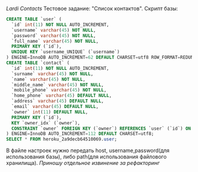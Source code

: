 *Lardi Contacts*
Тестовое задание: "Список контактов".
Скрипт базы:
```sql
CREATE TABLE `user` (
  `id` int(11) NOT NULL AUTO_INCREMENT,
  `username` varchar(45) NOT NULL,
  `password` varchar(45) NOT NULL,
  `full_name` varchar(45) NOT NULL,
  PRIMARY KEY (`id`),
  UNIQUE KEY `username_UNIQUE` (`username`)
) ENGINE=InnoDB AUTO_INCREMENT=62 DEFAULT CHARSET=utf8 ROW_FORMAT=REDUNDANT;
CREATE TABLE `contact` (
  `id` int(11) NOT NULL AUTO_INCREMENT,
  `surname` varchar(45) NOT NULL,
  `name` varchar(45) NOT NULL,
  `middle_name` varchar(45) NOT NULL,
  `mobile_phone` varchar(45) NOT NULL,
  `home_phone` varchar(45) DEFAULT NULL,
  `address` varchar(45) DEFAULT NULL,
  `email` varchar(45) DEFAULT NULL,
  `owner` int(11) DEFAULT NULL,
  PRIMARY KEY (`id`),
  KEY `owner_idx` (`owner`),
  CONSTRAINT `owner` FOREIGN KEY (`owner`) REFERENCES `user` (`id`) ON DELETE NO ACTION ON UPDATE NO ACTION
) ENGINE=InnoDB AUTO_INCREMENT=112 DEFAULT CHARSET=utf8;
SELECT * FROM heroku_2a9decb64510069.user;
```
В файле настроек нужно передать host, username,password(для использования базы), либо path(для использования файлового хранилища).
*Приношу отдельное извинение за рефакторинг*